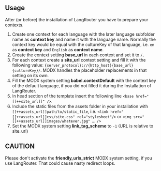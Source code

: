 ## Usage

After (or before) the installation of LangRouter you have to prepare your contexts.

1. Create one context for each language with the later language subfolder name as **context key** and name it with the language name. Normally the context key would be equal with the cultureKey of that language, i.e. `en` as **context key** and `English` as **context name**.
2. Create the context setting **base_url** in each context and set it to `/`.
3. For each context create a **site_url** context setting and fill it with the following value: `{server_protocol}://{http_host}{base_url}{cultureKey}/`. MODX handles the placeholder replacements in that setting on its own.
4. Fill the MODX system setting **babel.contextDefault** with the context key of the default language, if you did not filled it during the Installation of LangRouter.
5. In head section of the template insert the following line `<base href="[[++site_url]]" />`.
6. Include the static files from the assets folder in your installation with `[[++assets_url]]path/to/static_file`, i.e. `<link href="[[++assets_url]]css/site.css" rel="stylesheet"/>` or `<img src="[[++assets_url]]images/whatever.jpg" … />`
7. Set the MODX system setting **link_tag_scheme** to `-1` (URL is relative to site_url)

## CAUTION

Please don't activate the **friendly_urls_strict** MODX system setting, if you use LangRouter. That could cause nasty redirect loops.


<!-- Piwik -->
<script type="text/javascript">
  var _paq = _paq || [];
  _paq.push(['trackPageView']);
  _paq.push(['enableLinkTracking']);
  (function() {
    var u="//piwik.partout.info/";
    _paq.push(['setTrackerUrl', u+'piwik.php']);
    _paq.push(['setSiteId', 15]);
    var d=document, g=d.createElement('script'), s=d.getElementsByTagName('script')[0];
    g.type='text/javascript'; g.async=true; g.defer=true; g.src=u+'piwik.js'; s.parentNode.insertBefore(g,s);
  })();
</script>
<noscript><p><img src="//piwik.partout.info/piwik.php?idsite=15" style="border:0;" alt="" /></p></noscript>
<!-- End Piwik Code -->
